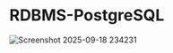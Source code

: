 # RDBMS-PostgreSQL

![Screenshot 2025-09-18 234231](https://github.com/user-attachments/assets/51167a20-9c96-439f-9544-05746a3e4506)
